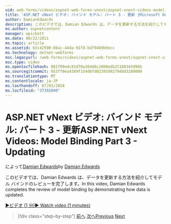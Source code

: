 ```yaml
---
uid: web-forms/videos/aspnet-web-forms-vnext/aspnet-vnext-videos-model-binding-part-3-updating
title: 'ASP.NET vNext ビデオ: バインド モデル: パート 3 - 更新 |Microsoft Docs'
author: DamianEdwards
description: このビデオでは、Damian Edwards は、データを更新する方法を紹介してモデル バインドのレビューを完了します。
ms.author: aspnetcontent
manager: wpickett
ms.date: 08/22/2011
ms.topic: article
ms.assetid: 63c42590-08ac-44da-91f8-bd79489b9ecc
ms.technology: dotnet-webforms
msc.legacyurl: /web-forms/videos/aspnet-web-forms-vnext/aspnet-vnext-videos-model-binding-part-3-updating
msc.type: video
ms.openlocfilehash: 881f09edc81d70a364d6c2800edb25180343d96b
ms.sourcegitcommit: 953ff9ea4369f154d6fd0239599279ddd3280009
ms.translationtype: MT
ms.contentlocale: ja-JP
ms.lasthandoff: 07/03/2018
ms.locfileid: "37392040"
---
```

<a name="aspnet-vnext-videos-model-binding-part-3---updating"></a><span data-ttu-id="c9749-103">ASP.NET vNext ビデオ: バインド モデル: パート 3 - 更新</span><span class="sxs-lookup"><span data-stu-id="c9749-103">ASP.NET vNext Videos: Model Binding Part 3 - Updating</span></span>
====================
<span data-ttu-id="c9749-104">によって[Damian Edwards](https://github.com/DamianEdwards)</span><span class="sxs-lookup"><span data-stu-id="c9749-104">by [Damian Edwards](https://github.com/DamianEdwards)</span></span>

<span data-ttu-id="c9749-105">このビデオでは、Damian Edwards は、データを更新する方法を紹介してモデル バインドのレビューを完了します。</span><span class="sxs-lookup"><span data-stu-id="c9749-105">In this video, Damian Edwards completes the review of model binding by demonstrating how data is updated.</span></span>

[<span data-ttu-id="c9749-106">&#9654;ビデオ (1 分)</span><span class="sxs-lookup"><span data-stu-id="c9749-106">&#9654; Watch video (1 minutes)</span></span>](https://channel9.msdn.com/Blogs/ASP-NET-Site-Videos/aspnet-vnext-videos-model-binding-part-3-updating)

> [!div class="step-by-step"]
> <span data-ttu-id="c9749-107">[前へ](aspnet-vnext-videos-model-binding-part-2-filtering.md)
> [次へ](aspnet-45-web-forms-model-binding.md)</span><span class="sxs-lookup"><span data-stu-id="c9749-107">[Previous](aspnet-vnext-videos-model-binding-part-2-filtering.md)
[Next](aspnet-45-web-forms-model-binding.md)</span></span>
